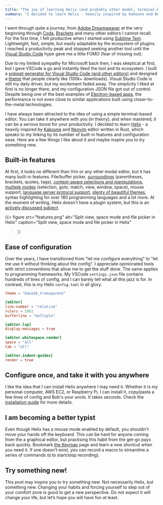 ```yaml
---
title: "The joy of learning Helix (and probably other modal, terminal-based editors)"
summary: "I decided to learn Helix - heavily inspired by Kakoune and Neovim editor written in Rust, which speaks to my linking by its number of built-in features and configuration ease."
---
```


I went through quite a journey, from [Adobe Dreamweaver](https://www.adobe.com/uk/products/dreamweaver.html) at the very beginning through [Coda](https://panic.com/coda/), [Brackets](https://brackets.io) and many other editors I cannot recall. For the first time, I felt productive when I started using [Sublime Text](https://www.sublimetext.com). Lightweight, fast, simple, but easily adaptable by the ecosystem of plugins. I reached a productivity peak and stopped seeking another tool until the [Visual Studio Code](https://code.visualstudio.com) hype gave me a little FOMO (fear of missing out).

Due to my limited sympathy for Microsoft back then, I was skeptical at first, but I gave VSCode a go and instantly liked the tool and its ecosystem. I built a [snippet generator for Visual Studio Code (and other editors)](https://snippet-generator.app) and designed a [theme](https://marketplace.visualstudio.com/items?itemName=pawelgrzybek.gatito-theme) that people clearly like (100k+ downloads). Visual Studio Code is still my daily driver, but my excitement faded away. The simplicity I liked at first is no longer there, and my configuration JSON file got out of control. Despite being one of the best examples of [Electron-based apps](https://www.electronjs.org/apps), the performance is not even close to similar applications built using closer-to-the-metal technologies.

I have always been attracted to the idea of using a simple terminal-based editor. You can take it anywhere with you (in theory), and when mastered, it can be a serious boost for your productivity. I decided to learn [Helix](https://helix-editor.com) - a heavily inspired by [Kakoune](http://kakoune.org) and [Neovim](https://neovim.io) editor written in Rust, which speaks to my linking by its number of built-in features and configuration ease. Here are a few things I like about it and maybe inspire you to try something new.

## Built-in features

At first, it looks no different than Vim or any other modal editor, but it has many built-in features. File/buffer picker, [surroundings](https://docs.helix-editor.com/usage.html#surround) (parentheses, brackets, quotes, tags), [context-aware selections and manipulations](https://docs.helix-editor.com/usage.html#navigating-using-tree-sitter-textobjects), [multiple modes](https://docs.helix-editor.com/keymap.html#minor-modes) (selection, goto, match, view, window, space), mouse support, [language server protocol support](https://docs.helix-editor.com/lang-support.html), [plenty of beautiful themes](https://github.com/helix-editor/helix/wiki/Themes), syntax highlighting for over 180 programming languages and a lot more. At the moment of writing, Helix doesn't have a plugin system, but this is an [actively discussed subject](https://github.com/helix-editor/helix/discussions/3806).


{{< figure
  src="features.png"
  alt="Split view, space mode and file picker in Helix"
  caption="Split view, space mode and file picker in Helix"
>}}

## Ease of configuration

Over the years, I have transitioned from "let me configure everything" to "let me use it without thinking about the config". I appreciate opinionated tools with strict conventions that allow me to get the stuff done. The same applies to programming frameworks. My VSCode `settings.json` file contains hundreds of lines of config, and I can barely tell what all this jazz is for. In contrast, this is my Helix `config.toml` in all glory.

```toml
theme = "base16_transparent"

[editor]
line-number = "relative"
rulers = [80]
bufferline = "multiple"

[editor.lsp]
display-messages = true

[editor.whitespace.render]
space = "all"
tab = "all"

[editor.indent-guides]
render = true
```

## Configure once, and take it with you anywhere

I like the idea that I can install Helix anywhere I may need it. Whether it is my personal computer, AWS EC2, or Raspberry Pi, I can install it, copy/pasta a few lines of config and Bob's your uncle. It takes seconds. Check the [installation guide](https://docs.helix-editor.com/install.html) for more details.

## I am becoming a better typist

Even though Helix has a mouse mode enabled by default, you shouldn't move your hands off the keyboard. This can be hard for anyone coming from the a graphical editor, but practising this habit from the get-go pays back quickly. Bookmark [the Keymap](https://docs.helix-editor.com/keymap.html) page and learn a new shortcut when you need it. If one doesn't exist, you can record a macro to streamline a series of commands (`Q` to start/stop recording). 

## Try something new!

This post may inspire you to try something new. Not necessarily Helix, but something new. Changing your habits and forcing yourself to step out of your comfort zone is good to get a new perspective. Do not expect it will change your life, but let’s hope you will have fun at least.
